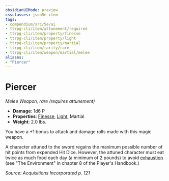 ```yaml
---
obsidianUIMode: preview
cssclasses: json5e-item
tags:
- compendium/src/5e/ai
- ttrpg-cli/item/attunement/required
- ttrpg-cli/item/property/finesse
- ttrpg-cli/item/property/light
- ttrpg-cli/item/property/martial
- ttrpg-cli/item/rarity/rare
- ttrpg-cli/item/weapon/martial/melee
aliases: 
- "Piercer"
---
```

# Piercer
*Melee Weapon, rare (requires attunement)*  

- **Damage**: 1d6 P
- **Properties**: [Finesse](/3-Mechanics/CLI/rules/item-properties.md#Finesse), [Light](/3-Mechanics/CLI/rules/item-properties.md#Light), Martial
- **Weight**: 2.0 lbs.

You have a +1 bonus to attack and damage rolls made with this magic weapon.

A character attuned to the sword regains the maximum possible number of hit points from expended Hit Dice. However, the attuned character must eat twice as much food each day (a minimum of 2 pounds) to avoid [exhaustion](/3-Mechanics/CLI/rules/conditions.md#exhaustion) (see "The Environment" in chapter 8 of the Player's Handbook.)

*Source: Acquisitions Incorporated p. 121*